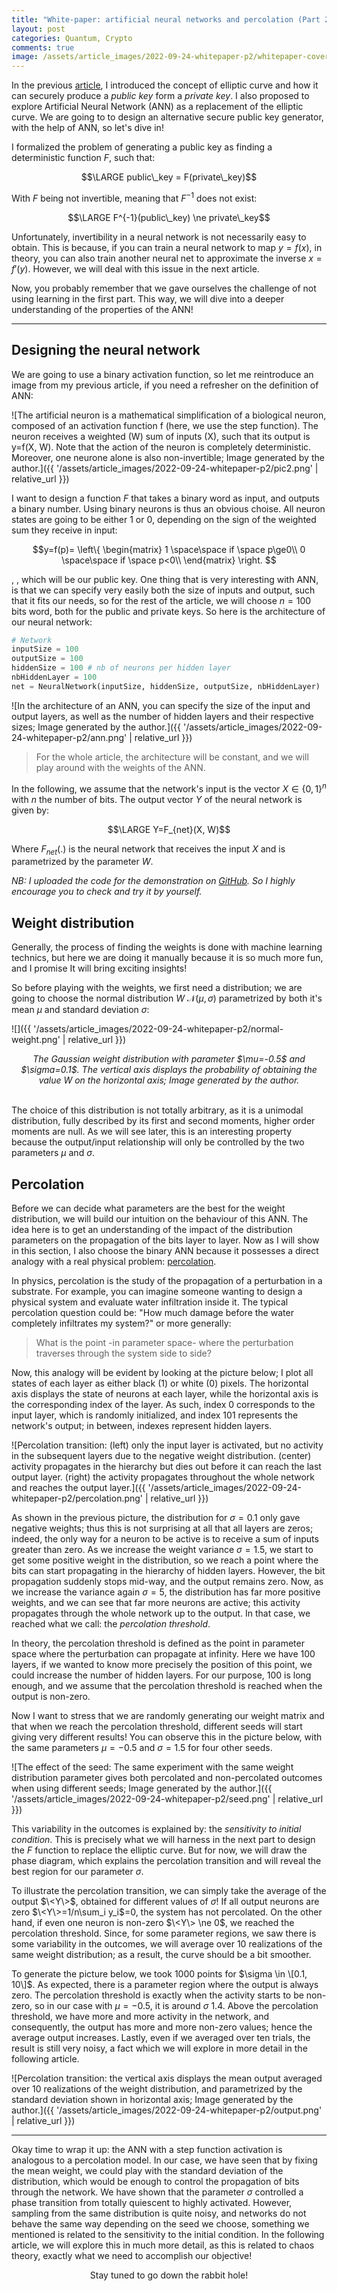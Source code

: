 ```yaml
---
title: "White-paper: artificial neural networks and percolation (Part 2)"
layout: post
categories: Quantum, Crypto
comments: true
image: /assets/article_images/2022-09-24-whitepaper-p2/whitepaper-cover.jpg
---
```


In the previous [article](https://manuneuro.github.io/EmmanuelCalvet//quantum,/crypto/2022/09/01/whitepaper-p1.html), I introduced the concept of elliptic curve and how it can securely produce a *public key* form a *private key*. I also proposed to explore Artificial Neural Network (ANN) as a replacement of the elliptic curve. We are going to to design an alternative secure public key generator, with the help of ANN, so let's dive in!

I formalized the problem of generating a public key as finding a deterministic function $F$, such that:

$$\LARGE public\_key = F(private\_key)$$

With $F$ being not invertible, meaning that $F^{-1}$ does not exist:

$$\LARGE F^{-1}(public\_key) \ne private\_key$$

Unfortunately, invertibility in a neural network is not necessarily easy to obtain. This is because, if you can train a neural network to map $y=f(x)$, in theory, you can also train another neural net to approximate the inverse $x=f'(y)$. However, we will deal with this issue in the next article. 

Now, you probably remember that we gave ourselves the challenge of not using learning in the first part. This way, we will dive into a deeper understanding of the properties of the ANN!

***

## Designing the neural network

We are going to use a binary activation function, so let me reintroduce an image from my previous article, if you need a refresher on the definition of ANN:

![The artificial neuron is a mathematical simplification of a biological neuron, composed of an activation function f (here, we use the step function). The neuron receives a weighted (W) sum of inputs (X), such that its output is y=f(X, W). Note that the action of the neuron is completely deterministic. Moreover, one neurone alone is also non-invertible; Image generated by the author.]({{ '/assets/article_images/2022-09-24-whitepaper-p2/pic2.png' | relative_url }})

I want to design a function $F$ that takes a binary word as input, and outputs a binary number. Using binary neurons is thus an obvious choise. All neuron states are going to be either 1 or 0, depending on the sign of the weighted sum they receive in input:

$$y=f(p)= \left\{ \begin{matrix}
 1 \space\space if \space p\ge0\\
 0 \space\space if \space p<0\\
\end{matrix} \right.
$$

, , which will be our public key. One thing that is very interesting with ANN, is that we can specify very easily both the size of inputs and output, such that it fits our needs, so for the rest of the article, we will choose $n=100$ bits word, both for the public and private keys. So here is the architecture of our neural network:

```python
# Network    
inputSize = 100
outputSize = 100
hiddenSize = 100 # nb of neurons per hidden layer
nbHiddenLayer = 100
net = NeuralNetwork(inputSize, hiddenSize, outputSize, nbHiddenLayer)
```

![In the architecture of an ANN, you can specify the size of the input and output layers, as well as the number of hidden layers and their respective sizes; Image generated by the author.]({{ '/assets/article_images/2022-09-24-whitepaper-p2/ann.png' | relative_url }})

> For the whole article, the architecture will be constant, and we will play around with the weights of the ANN.

In the following, we assume that the network's input is the vector $X\in \{0, 1\}^n$ with $n$ the number of bits. The output vector $Y$ of the neural network is given by:

$$\LARGE Y=F_{net}(X, W)$$

Where $F_{net}(.)$ is the neural network that receives the input $X$ and is parametrized by the parameter $W$. 

*NB: I uploaded the code for the demonstration on [GitHub](https://github.com/ManuNeuro/whitepaper.git). So I highly encourage you to check and try it by yourself.*

## Weight distribution

Generally, the process of finding the weights is done with machine learning technics, but here we are doing it manually because it is so much more fun, and I promise It will bring exciting insights!

So before playing with the weights, we first need a distribution; we are going to choose the normal distribution $W~\mathcal{N}(\mu, \sigma)$ parametrized by both it's mean $\mu$ and standard deviation $\sigma$:

![]({{ '/assets/article_images/2022-09-24-whitepaper-p2/normal-weight.png' | relative_url }})
<center><i>The Gaussian weight distribution with parameter $\mu=-0.5$ and $\sigma=0.1$. The vertical axis displays the probability of obtaining the value W on the horizontal axis; Image generated by the author.</i></center>

<br>

The choice of this distribution is not totally arbitrary, as it is a unimodal distribution, fully described by its first and second moments, higher order moments are null. As we will see later, this is an interesting property because the output/input relationship will only be controlled by the two parameters $\mu$ and $\sigma$.

## Percolation

Before we can decide what parameters are the best for the weight distribution, we will build our intuition on the behaviour of this ANN. The idea here is to get an understanding of the impact of the distribution parameters on the propagation of the bits layer to layer. Now as I will show in this section, I also choose the binary ANN because it possesses a direct analogy with a real physical problem: [percolation](https://introcs.cs.princeton.edu/java/24percolation/).

In physics, percolation is the study of the propagation of a perturbation in a substrate. For example, you can imagine someone wanting to design a physical system and evaluate water infiltration inside it. The typical percolation question could be: "How much damage before the water completely infiltrates my system?" or more generally:

> What is the point -in parameter space- where the perturbation traverses through the system side to side?

Now, this analogy will be evident by looking at the picture below; I plot all states of each layer as either black (1) or white (0) pixels. The horizontal axis displays the state of neurons at each layer, while the horizontal axis is the corresponding index of the layer. As such, index 0 corresponds to the input layer, which is randomly initialized, and index 101 represents the network's output; in between, indexes represent hidden layers. 

![Percolation transition: (left) only the input layer is activated, but no activity in the subsequent layers due to the negative weight distribution. (center) activity propagates in the hierarchy but dies out before it can reach the last output layer. (right) the activity propagates throughout the whole network and reaches the output layer.]({{ '/assets/article_images/2022-09-24-whitepaper-p2/percolation.png' | relative_url }})

 
As shown in the previous picture, the distribution for $\sigma=0.1$ only gave negative weights; thus this is not surprising at all that all layers are zeros; indeed, the only way for a neuron to be active is to receive a sum of inputs greater than zero. As we increase the weight variance $\sigma=1.5$, we start to get some positive weight in the distribution, so we reach a point where the bits can start propagating in the hierarchy of hidden layers. However, the bit propagation suddenly stops mid-way, and the output remains zero. Now, as we increase the variance again $\sigma=5$, the distribution has far more positive weights, and we can see that far more neurons are active; this activity propagates through the whole network up to the output. In that case, we reached what we call: the *percolation threshold*. 

In theory, the percolation threshold is defined as the point in parameter space where the perturbation can propagate at infinity. Here we have $100$ layers, if we wanted to know more precisely the position of this point, we could increase the number of hidden layers. For our purpose, $100$ is long enough, and we assume that the percolation threshold is reached when the output is non-zero.

Now I want to stress that we are randomly generating our weight matrix and that when we reach the percolation threshold, different seeds will start giving very different results! You can observe this in the picture below, with the same parameters $\mu=-0.5$ and $\sigma=1.5$ for four other seeds. 

![The effect of the seed: The same experiment with the same weight distribution parameter gives both percolated and non-percolated outcomes when using different seeds; Image generated by the author.]({{ '/assets/article_images/2022-09-24-whitepaper-p2/seed.png' | relative_url }})

This variability in the outcomes is explained by: the *sensitivity to initial condition*. This is precisely what we will harness in the next part to design the $F$ function to replace the elliptic curve. But for now, we will draw the phase diagram, which explains the percolation transition and will reveal the best region for our parameter $\sigma$. 

To illustrate the percolation transition, we can simply take the average of the output $\<Y\>$, obtained for different values of $\sigma$! If all output neurons are zero $\<Y\>=1/n\sum_i y_i$=0, the system has not percolated. On the other hand, if even one neuron is non-zero $\<Y\> \ne 0$, we reached the percolation threshold. Since, for some parameter regions, we saw there is some variability in the outcomes, we will average over $10$ realizations of the same weight distribution; as a result, the curve should be a bit smoother.

To generate the picture below, we took $1000$ points for $\sigma \in \[0.1, 10\]$. As expected, there is a parameter region where the output is always zero. The percolation threshold is exactly when the activity starts to be non-zero, so in our case with $\mu=-0.5$, it is around $\sigma~1.4$. Above the percolation threshold, we have more and more activity in the network, and consequently, the output has more and more non-zero values; hence the average output increases. Lastly, even if we averaged over ten trials, the result is still very noisy, a fact which we will explore in more detail in the following article.

![Percolation transition: the vertical axis displays the mean output averaged over 10 realizations of the weight distribution, and parametrized by the standard deviation shown in horizontal axis; Image generated by the author.]({{ '/assets/article_images/2022-09-24-whitepaper-p2/output.png' | relative_url }})


***

Okay time to wrap it up: the ANN with a step function activation is analogous to a percolation model. In our case, we have seen that by fixing the mean weight, we could play with the standard deviation of the distribution, which would be enough to control the propagation of bits through the network. We have shown that the parameter $\sigma$ controlled a phase transition from totally quiescent to highly activated. However, sampling from the same distribution is quite noisy, and networks do not behave the same way depending on the seed we choose, something we mentioned is related to the sensitivity to the initial condition. In the following article, we will explore this in much more detail, as this is related to chaos theory, exactly what we need to accomplish our objective! 

<center> Stay tuned to go down the rabbit hole! </center>


